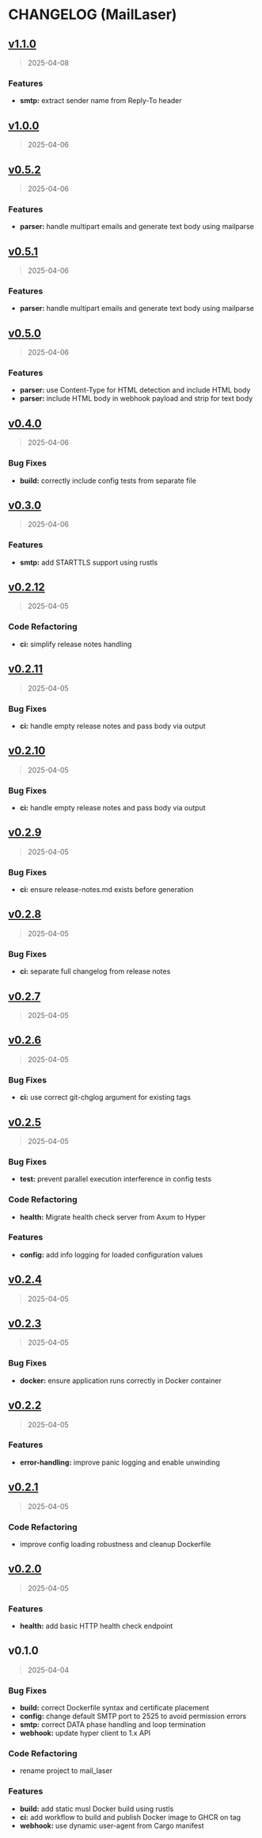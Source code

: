 # CHANGELOG (MailLaser)


<a name="v1.1.0"></a>
## [v1.1.0](https://github.com/Govcraft/mail-laser/compare/v1.0.0...v1.1.0)

> 2025-04-08

### Features

* **smtp:** extract sender name from Reply-To header


<a name="v1.0.0"></a>
## [v1.0.0](https://github.com/Govcraft/mail-laser/compare/v0.5.2...v1.0.0)

> 2025-04-06


<a name="v0.5.2"></a>
## [v0.5.2](https://github.com/Govcraft/mail-laser/compare/v0.5.1...v0.5.2)

> 2025-04-06

### Features

* **parser:** handle multipart emails and generate text body using mailparse


<a name="v0.5.1"></a>
## [v0.5.1](https://github.com/Govcraft/mail-laser/compare/v0.5.0...v0.5.1)

> 2025-04-06

### Features

* **parser:** handle multipart emails and generate text body using mailparse


<a name="v0.5.0"></a>
## [v0.5.0](https://github.com/Govcraft/mail-laser/compare/v0.4.0...v0.5.0)

> 2025-04-06

### Features

* **parser:** use Content-Type for HTML detection and include HTML body
* **parser:** include HTML body in webhook payload and strip for text body


<a name="v0.4.0"></a>
## [v0.4.0](https://github.com/Govcraft/mail-laser/compare/v0.3.0...v0.4.0)

> 2025-04-06

### Bug Fixes

* **build:** correctly include config tests from separate file


<a name="v0.3.0"></a>
## [v0.3.0](https://github.com/Govcraft/mail-laser/compare/v0.2.12...v0.3.0)

> 2025-04-06

### Features

* **smtp:** add STARTTLS support using rustls


<a name="v0.2.12"></a>
## [v0.2.12](https://github.com/Govcraft/mail-laser/compare/v0.2.11...v0.2.12)

> 2025-04-05

### Code Refactoring

* **ci:** simplify release notes handling


<a name="v0.2.11"></a>
## [v0.2.11](https://github.com/Govcraft/mail-laser/compare/v0.2.10...v0.2.11)

> 2025-04-05

### Bug Fixes

* **ci:** handle empty release notes and pass body via output


<a name="v0.2.10"></a>
## [v0.2.10](https://github.com/Govcraft/mail-laser/compare/v0.2.9...v0.2.10)

> 2025-04-05

### Bug Fixes

* **ci:** handle empty release notes and pass body via output


<a name="v0.2.9"></a>
## [v0.2.9](https://github.com/Govcraft/mail-laser/compare/v0.2.8...v0.2.9)

> 2025-04-05

### Bug Fixes

* **ci:** ensure release-notes.md exists before generation


<a name="v0.2.8"></a>
## [v0.2.8](https://github.com/Govcraft/mail-laser/compare/v0.2.7...v0.2.8)

> 2025-04-05

### Bug Fixes

* **ci:** separate full changelog from release notes


<a name="v0.2.7"></a>
## [v0.2.7](https://github.com/Govcraft/mail-laser/compare/v0.2.6...v0.2.7)

> 2025-04-05


<a name="v0.2.6"></a>
## [v0.2.6](https://github.com/Govcraft/mail-laser/compare/v0.2.5...v0.2.6)

> 2025-04-05

### Bug Fixes

* **ci:** use correct git-chglog argument for existing tags


<a name="v0.2.5"></a>
## [v0.2.5](https://github.com/Govcraft/mail-laser/compare/v0.2.4...v0.2.5)

> 2025-04-05

### Bug Fixes

* **test:** prevent parallel execution interference in config tests

### Code Refactoring

* **health:** Migrate health check server from Axum to Hyper

### Features

* **config:** add info logging for loaded configuration values


<a name="v0.2.4"></a>
## [v0.2.4](https://github.com/Govcraft/mail-laser/compare/v0.2.3...v0.2.4)

> 2025-04-05


<a name="v0.2.3"></a>
## [v0.2.3](https://github.com/Govcraft/mail-laser/compare/v0.2.2...v0.2.3)

> 2025-04-05

### Bug Fixes

* **docker:** ensure application runs correctly in Docker container


<a name="v0.2.2"></a>
## [v0.2.2](https://github.com/Govcraft/mail-laser/compare/v0.2.1...v0.2.2)

> 2025-04-05

### Features

* **error-handling:** improve panic logging and enable unwinding


<a name="v0.2.1"></a>
## [v0.2.1](https://github.com/Govcraft/mail-laser/compare/v0.2.0...v0.2.1)

> 2025-04-05

### Code Refactoring

* improve config loading robustness and cleanup Dockerfile


<a name="v0.2.0"></a>
## [v0.2.0](https://github.com/Govcraft/mail-laser/compare/v0.1.0...v0.2.0)

> 2025-04-05

### Features

* **health:** add basic HTTP health check endpoint


<a name="v0.1.0"></a>
## v0.1.0

> 2025-04-04

### Bug Fixes

* **build:** correct Dockerfile syntax and certificate placement
* **config:** change default SMTP port to 2525 to avoid permission errors
* **smtp:** correct DATA phase handling and loop termination
* **webhook:** update hyper client to 1.x API

### Code Refactoring

* rename project to mail_laser

### Features

* **build:** add static musl Docker build using rustls
* **ci:** add workflow to build and publish Docker image to GHCR on tag
* **webhook:** use dynamic user-agent from Cargo manifest

